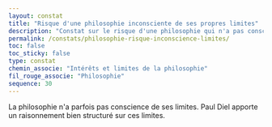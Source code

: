 ```yaml
---
layout: constat
title: "Risque d'une philosophie inconsciente de ses propres limites"
description: "Constat sur le risque d'une philosophie qui n'a pas conscience de ses propres limitations."
permalink: /constats/philosophie-risque-inconscience-limites/
toc: false
toc_sticky: false
type: constat
chemin_associe: "Intérêts et limites de la philosophie"
fil_rouge_associe: "Philosophie"
sequence: 30
---
```


La philosophie n'a parfois pas conscience de ses limites. Paul Diel apporte un raisonnement bien structuré sur ces limites.
